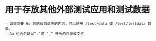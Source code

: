 <!--
 * @Author: changge <changge1519@gmail.com>
 * @Date: 2022-08-18 14:44:25
 * @LastEditTime: 2022-08-18 14:46:06
 * @Description: Do not edit
-->
# 用于存放其他外部测试应用和测试数据
    - 如果需要 Go 忽略该目录中的内容，可以使用 /test/data 或 /test/testdata 目录。
    - Go 也会忽略以“.”或 “_” 开头的目录或文件